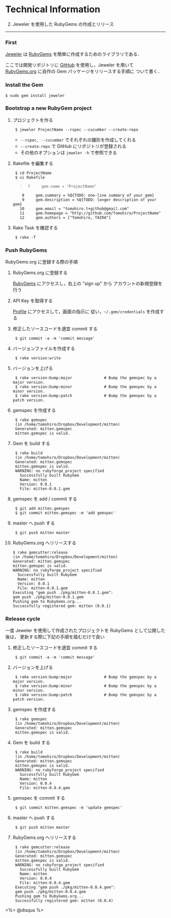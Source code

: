 Technical Information
================================================================================

2. Jeweler を使用した RubyGems の作成とリリース
--------------------------------------------------------------------------------

### First

[Jeweler](http://github.com/technicalpickles/jeweler) は [RubyGems](http://ja.wikipedia.org/wiki/RubyGems)
を簡単に作成するためのライブラリである．

ここでは開発リポジトリに [GitHub](http://github.com) を使用し，Jeweler を用いて
[RubyGems.org](http://rubygems.org) に自作の Gem パッケージをリリースする手順に
ついて書く．

### Install the Gem

    $ sudo gem install jeweler


### Bootstrap a new RubyGem project

1. プロジェクトを作る

        $ jeweler ProjectName --rspec --cucumber --create-repo

    - `--rspec, --cucumber` でそれぞれの雛形を作成してくれる
    - `--create-repo` で GitHub にリポジトリが登録される
    - その他のオプションは `jeweler -h` で参照できる

2. Rakefile を編集する

        $ cd ProjectName
        $ vi Rakefile

    >      7     gem.name = "ProjectName"
           8     gem.summary = %Q{TODO: one-line summary of your gem}
           9     gem.description = %Q{TODO: longer description of your gem}
          10     gem.email = "tomohiro.t+github@gmail.com"
          11     gem.homepage = "http://github.com/Tomohiro/ProjectName"
          12     gem.authors = ["Tomohiro, TAIRA"]

3. Rake Task を確認する

        $ rake -T

### Push RubyGems

RubyGems.org に登録する際の手順

1. RubyGems.org に登録する

    [RubyGems](http://rubygems.org) にアクセスし，右上の "sign up" から
    アカウントの新規登録を行う

2. API Key を取得する

    [Profile](http://rubygems.org/profile) にアクセスして，画面の指示に
    従い，`~/.gem/credentials` を作成する

3. 修正したソースコードを適宜 commit する

        $ git commit -a -m 'commit message'

4. バージョンファイルを作成する

        $ rake version:write

5. バージョンを上げる

        $ rake version:bump:major              # Bump the gemspec by a major version.
        $ rake version:bump:minor              # Bump the gemspec by a minor version.
        $ rake version:bump:patch              # Bump the gemspec by a patch version.

6. gemspec を作成する

        $ rake gemspec
        (in /home/tomohiro/Dropbox/Development/mitten)
        Generated: mitten.gemspec
        mitten.gemspec is valid.

7. Gem を build する

        $ rake build
        (in /home/tomohiro/Dropbox/Development/mitten)
        Generated: mitten.gemspec
        mitten.gemspec is valid.
        WARNING: no rubyforge_project specified
          Successfully built RubyGem
          Name: mitten
          Version: 0.0.1
          File: mitten-0.0.1.gem

8. gemspec を add / commit する

        $ git add mitten.gemspec
        $ git commit mitten.gemspec -m 'add gemspec'

9. master へ push する

        $ git push mitten master

10. RubyGems.org へリリースする

        $ rake gemcutter:release
        (in /home/tomohiro/Dropbox/Development/mitten)
        Generated: mitten.gemspec
        mitten.gemspec is valid.
        WARNING: no rubyforge_project specified
          Successfully built RubyGem
          Name: mitten
          Version: 0.0.1
          File: mitten-0.0.1.gem
        Executing "gem push ./pkg/mitten-0.0.1.gem":
        gem push ./pkg/mitten-0.0.1.gem
        Pushing gem to RubyGems.org...
        Successfully registered gem: mitten (0.0.1)

### Release cycle

一度 Jeweler を使用して作成されたプロジェクトを RubyGems として公開した後は，
更新する際に下記の手順を踏むだけで良い

1. 修正したソースコードを適宜 commit する

        $ git commit -a -m 'commit message'

2. バージョンを上げる

        $ rake version:bump:major              # Bump the gemspec by a major version.
        $ rake version:bump:minor              # Bump the gemspec by a minor version.
        $ rake version:bump:patch              # Bump the gemspec by a patch version.

3. gemspec を作成する

        $ rake gemspec
        (in /home/tomohiro/Dropbox/Development/mitten)
        Generated: mitten.gemspec
        mitten.gemspec is valid.

4. Gem を build する

        $ rake build
        (in /home/tomohiro/Dropbox/Development/mitten)
        Generated: mitten.gemspec
        mitten.gemspec is valid.
        WARNING: no rubyforge_project specified
          Successfully built RubyGem
          Name: mitten
          Version: 0.0.4
          File: mitten-0.0.4.gem

5. gemspec を commit する

        $ git commit mitten.gemspec -m 'update gemspec'

6. master へ push する

        $ git push mitten master

7. RubyGems.org へリリースする

        $ rake gemcutter:release
        (in /home/tomohiro/Dropbox/Development/mitten)
        Generated: mitten.gemspec
        mitten.gemspec is valid.
        WARNING: no rubyforge_project specified
          Successfully built RubyGem
          Name: mitten
          Version: 0.0.4
          File: mitten-0.0.4.gem
        Executing "gem push ./pkg/mitten-0.0.4.gem":
        gem push ./pkg/mitten-0.0.4.gem
        Pushing gem to RubyGems.org...
        Successfully registered gem: mitten (0.0.4)


<div><%= @disqus %></div>
